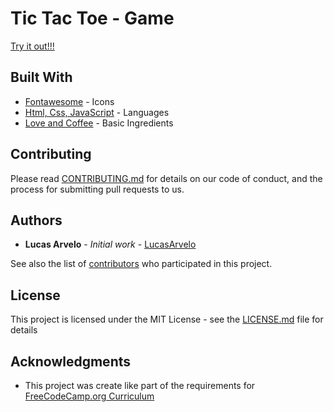 # Tic Tac Toe - Game

[Try it out!!!](https://lucasarvelo.github.io/fcc-tictactoe/)

## Built With

- [Fontawesome](https://fontawesome.com/) - Icons
- [Html, Css, JavaScript](https://developer.mozilla.org/bm/docs/Web) - Languages
- [Love and Coffee](https://i.pinimg.com/originals/33/60/46/3360469bd78f89b6ec2f4f022e78a37f.jpg) - Basic Ingredients

## Contributing

Please read [CONTRIBUTING.md](CONTRIBUTING.md) for details on our code of conduct, and the process for submitting pull requests to us.

## Authors

- **Lucas Arvelo** - _Initial work_ - [LucasArvelo](https://github.com/lucasarvelo)

See also the list of [contributors](https://github.com/fcc-tictactoe/project/contributors) who participated in this project.

## License

This project is licensed under the MIT License - see the [LICENSE.md](LICENSE) file for details

## Acknowledgments

- This project was create like part of the requirements for [FreeCodeCamp.org Curriculum](https://www.freecodecamp.org/)

